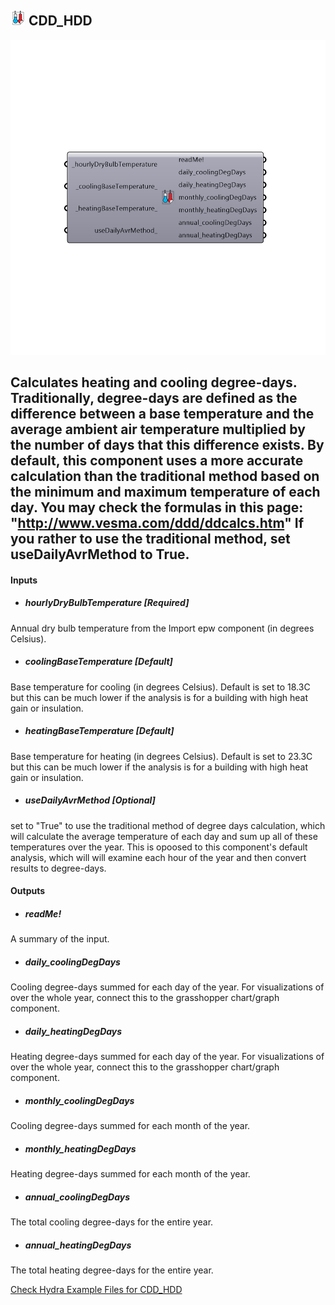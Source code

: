 ## ![](../../images/icons/CDD_HDD.png) CDD_HDD

![](../../images/components/CDD_HDD.png)

Calculates heating and cooling degree-days.
 Traditionally, degree-days are defined as the difference between a base temperature and the average ambient air temperature multiplied by the number of days that this difference exists.
 By default, this component uses a more accurate calculation than the traditional method based on the minimum and maximum temperature of each day.
 You may check the formulas in this page: "http://www.vesma.com/ddd/ddcalcs.htm"
 If you rather to use the traditional method, set useDailyAvrMethod to True.
 -
 

#### Inputs
* ##### hourlyDryBulbTemperature [Required]
Annual dry bulb temperature from the Import epw component (in degrees Celsius).
* ##### coolingBaseTemperature [Default]
Base temperature for cooling (in degrees Celsius).  Default is set to 18.3C but this can be much lower if the analysis is for a building with high heat gain or insulation.
* ##### heatingBaseTemperature [Default]
Base temperature for heating (in degrees Celsius).  Default is set to 23.3C but this can be much lower if the analysis is for a building with high heat gain or insulation.
* ##### useDailyAvrMethod [Optional]
set to "True" to use the traditional method of degree days calculation, which will calculate the average temperature of each day and sum up all of these temperatures over the year.  This is opoosed to this component's default analysis, which will will examine each hour of the year and then convert results to degree-days.

#### Outputs
* ##### readMe!
A summary of the input.
* ##### daily_coolingDegDays
Cooling degree-days summed for each day of the year. For visualizations of over the whole year, connect this to the grasshopper chart/graph component. 
* ##### daily_heatingDegDays
Heating degree-days summed for each day of the year. For visualizations of over the whole year, connect this to the grasshopper chart/graph component. 
* ##### monthly_coolingDegDays
Cooling degree-days summed for each month of the year.
* ##### monthly_heatingDegDays
Heating degree-days summed for each month of the year.
* ##### annual_coolingDegDays
The total cooling degree-days for the entire year.
* ##### annual_heatingDegDays
The total heating degree-days for the entire year.


[Check Hydra Example Files for CDD_HDD](https://hydrashare.github.io/hydra/index.html?keywords=Ladybug_CDD_HDD)